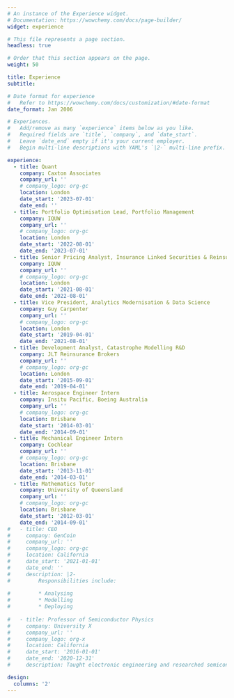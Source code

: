 ```yaml
---
# An instance of the Experience widget.
# Documentation: https://wowchemy.com/docs/page-builder/
widget: experience

# This file represents a page section.
headless: true

# Order that this section appears on the page.
weight: 50

title: Experience
subtitle:

# Date format for experience
#   Refer to https://wowchemy.com/docs/customization/#date-format
date_format: Jan 2006

# Experiences.
#   Add/remove as many `experience` items below as you like.
#   Required fields are `title`, `company`, and `date_start`.
#   Leave `date_end` empty if it's your current employer.
#   Begin multi-line descriptions with YAML's `|2-` multi-line prefix.

experience:
  - title: Quant
    company: Caxton Associates
    company_url: ''
    # company_logo: org-gc
    location: London
    date_start: '2023-07-01'
    date_end: ''
  - title: Portfolio Optimisation Lead, Portfolio Management
    company: IQUW
    company_url: ''
    # company_logo: org-gc
    location: London
    date_start: '2022-08-01'
    date_end: '2023-07-01'
  - title: Senior Pricing Analyst, Insurance Linked Securities & Reinsurance
    company: IQUW
    company_url: ''
    # company_logo: org-gc
    location: London
    date_start: '2021-08-01'
    date_end: '2022-08-01'
  - title: Vice President, Analytics Modernisation & Data Science
    company: Guy Carpenter
    company_url: ''
    # company_logo: org-gc
    location: London
    date_start: '2019-04-01'
    date_end: '2021-08-01'
  - title: Development Analyst, Catastrophe Modelling R&D
    company: JLT Reinsurance Brokers
    company_url: ''
    # company_logo: org-gc
    location: London
    date_start: '2015-09-01'
    date_end: '2019-04-01'
  - title: Aerospace Engineer Intern
    company: Insitu Pacific, Boeing Australia
    company_url: ''
    # company_logo: org-gc
    location: Brisbane
    date_start: '2014-03-01'
    date_end: '2014-09-01'
  - title: Mechanical Engineer Intern
    company: Cochlear
    company_url: ''
    # company_logo: org-gc
    location: Brisbane
    date_start: '2013-11-01'
    date_end: '2014-03-01'
  - title: Mathematics Tutor
    company: University of Queensland
    company_url: ''
    # company_logo: org-gc
    location: Brisbane
    date_start: '2012-03-01'
    date_end: '2014-09-01'   
#   - title: CEO
#     company: GenCoin
#     company_url: ''
#     company_logo: org-gc
#     location: California
#     date_start: '2021-01-01'
#     date_end: ''
#     description: |2-
#         Responsibilities include:
        
#         * Analysing
#         * Modelling
#         * Deploying
        
#   - title: Professor of Semiconductor Physics
#     company: University X
#     company_url: ''
#     company_logo: org-x
#     location: California
#     date_start: '2016-01-01'
#     date_end: '2020-12-31'
#     description: Taught electronic engineering and researched semiconductor physics.

design:
  columns: '2'
---
```

